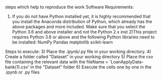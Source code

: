 steps which help to reproduce the work
Software Requirements:
1) If you do not have Python installed yet, it is highly recommended that you install the Anaconda distribution of Python, which already has the above packages and more included. Make sure that you select the Python 3.6 and above installer and not the Python 2.x inst
2)This project requires Python 3.6 or above and the following Python libraries need to be installed:
NumPy
Pandas
matplotlib
scikit-learn

Steps to execute:
3) Place the .ipynb/.py file in your working directory.
4) Create a folder called "Dataset" in your working directory
5) Place the  csv file containing the relevant data with the fileName = 'LoanApplyData-bank(1).csv' in the "Dataset" folder
6) Execute the cells one by one in the .ipynb or .py files
